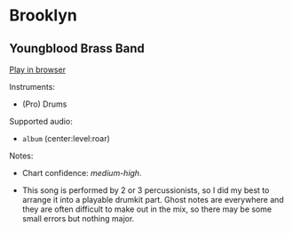 # Brooklyn

## Youngblood Brass Band


[Play in browser](http://pages.cs.wisc.edu/~tolly/customs/?title=brooklyn&artist=youngblood-brass-band)

Instruments:

  * (Pro) Drums

Supported audio:

  * `album` (center:level:roar)

Notes:

  * Chart confidence: *medium-high*.

  * This song is performed by 2 or 3 percussionists, so I did my best to arrange it into a playable drumkit part. Ghost notes are everywhere and they are often difficult to make out in the mix, so there may be some small errors but nothing major.

